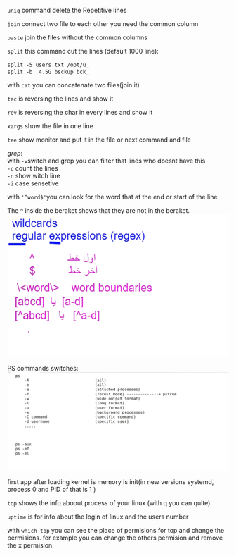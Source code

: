`uniq` command delete the Repetitive lines

`join` connect two file to each other you need the common column

`paste` join the files without the common columns

`split` this command cut the lines (default 1000 line):

```
split -5 users.txt /opt/u_
split -b  4.5G bsckup bck_
```

with `cat` you can concatenate two files(join it)

`tac` is reversing the lines and show it

`rev` is reversing the char in every lines and show it

`xargs` show the file in one line

`tee` show monitor and put it in the file
or next command and file

_grep_:  
with `-v`switch and grep you can filter that lines who doesnt have this  
`-c` count the lines  
`-n` show witch line  
`-i` case sensetive

with `'^word$'`you can look for the word that at the end or start of the line

The ^ inside the beraket shows that they are not in the beraket.
![alt text](assets/image19.png)

PS commands switches:
![alt text](assets/image20.png)

first app after loading kernel is memory is init(in new versions systemd, process 0 and PID of that is 1 )

`top` shows the info aboout process of your linux (with q you can quite)

`uptime` is for info about the login of linux and the users number

with `which top` you can see the place of permisions for top and change the permisions. for example you can change the others permision and remove the x permision.
